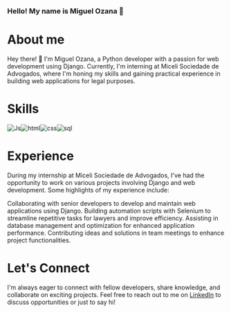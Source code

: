### Hello! My name is Miguel Ozana 👋



# About me
Hey there! 👋 I'm Miguel Ozana, a Python developer with a passion for web development using Django. Currently, I'm interning at Miceli Sociedade de Advogados, where I'm honing my skills and gaining practical experience in building web applications for legal purposes.


# Skills
![Js](https://user-images.githubusercontent.com/37812781/138798858-63cd24b5-cddb-4536-85e3-9f806e7e10fc.png)![html](https://user-images.githubusercontent.com/37812781/138798888-f0a6c3a7-29d1-4273-b7e1-d4104c557356.png)![css](https://user-images.githubusercontent.com/37812781/138800030-9044701e-63b8-49bf-b1b7-fe05743704f2.png)![sql](https://user-images.githubusercontent.com/37812781/138798853-73f41e63-05b0-46c2-919b-b1e92414b46a.png)

# Experience
During my internship at Miceli Sociedade de Advogados, I've had the opportunity to work on various projects involving Django and web development. Some highlights of my experience include:

Collaborating with senior developers to develop and maintain web applications using Django.
Building automation scripts with Selenium to streamline repetitive tasks for lawyers and improve efficiency.
Assisting in database management and optimization for enhanced application performance.
Contributing ideas and solutions in team meetings to enhance project functionalities.


# Let's Connect
I'm always eager to connect with fellow developers, share knowledge, and collaborate on exciting projects. Feel free to reach out to me on [LinkedIn](https://www.linkedin.com/in/miguel-ozana-951855231/) to discuss opportunities or just to say hi!
